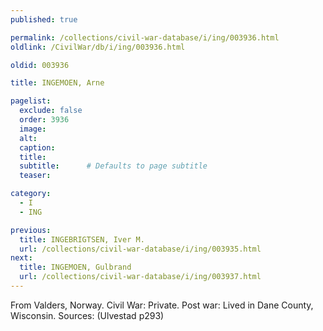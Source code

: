 ```yaml
---
published: true

permalink: /collections/civil-war-database/i/ing/003936.html
oldlink: /CivilWar/db/i/ing/003936.html

oldid: 003936

title: INGEMOEN, Arne

pagelist:
  exclude: false
  order: 3936
  image: 
  alt:
  caption:
  title:
  subtitle:      # Defaults to page subtitle
  teaser:

category: 
  - I 
  - ING

previous:
  title: INGEBRIGTSEN, Iver M.
  url: /collections/civil-war-database/i/ing/003935.html  
next:
  title: INGEMOEN, Gulbrand
  url: /collections/civil-war-database/i/ing/003937.html   
---
```

From Valders, Norway. Civil War: Private. Post war: Lived in Dane County, Wisconsin. Sources: (Ulvestad p293)